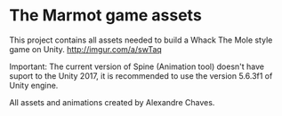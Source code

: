 # The Marmot game assets

This project contains all assets needed to build a Whack The Mole style game on Unity.
http://imgur.com/a/swTaq

Important: The current version of Spine (Animation tool) doesn't have suport to the Unity 2017, 
it is recommended to use the version 5.6.3f1 of Unity engine.

All assets and animations created by Alexandre Chaves.
